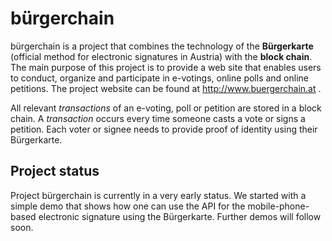 # bürgerchain

bürgerchain is a project that combines the technology of the **Bürgerkarte**
(official method for electronic signatures in Austria) with the **block chain**.
The main purpose of this project is to provide a web site that enables users
to conduct, organize and participate in e-votings, online polls and online 
petitions. The project website can be found at http://www.buergerchain.at .

All relevant _transactions_ of an e-voting, poll or petition are stored in 
a block chain. A _transaction_ occurs every time someone casts a vote or signs
a petition. Each voter or signee needs to provide proof of identity using their
Bürgerkarte.

## Project status

Project bürgerchain is currently in a very early status. We started with a
simple demo that shows how one can use the API for the mobile-phone-based
electronic signature using the Bürgerkarte. Further demos will follow soon.